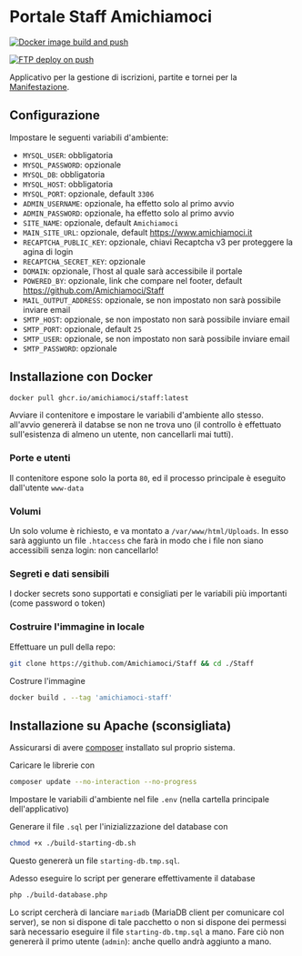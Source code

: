 # Portale Staff Amichiamoci

[![Docker image build and push](https://github.com/Amichiamoci/Staff/actions/workflows/docker.yml/badge.svg)](https://github.com/Amichiamoci/Staff/actions/workflows/docker.yml)

[![FTP deploy on push](https://github.com/Amichiamoci/Staff/actions/workflows/ftp-deploy.yml/badge.svg)](https://github.com/Amichiamoci/Staff/actions/workflows/ftp-deploy.yml)

Applicativo per la gestione di iscrizioni, partite e tornei per la 
[Manifestazione](https://www.amichiamoci.it).

## Configurazione
Impostare le seguenti variabili d'ambiente:

- `MYSQL_USER`: obbligatoria
- `MYSQL_PASSWORD`: opzionale
- `MYSQL_DB`: obbligatoria
- `MYSQL_HOST`: obbligatoria
- `MYSQL_PORT`: opzionale, default `3306`
- `ADMIN_USERNAME`: opzionale, ha effetto solo al primo avvio
- `ADMIN_PASSWORD`: opzionale, ha effetto solo al primo avvio
- `SITE_NAME`: opzionale, default `Amichiamoci`
- `MAIN_SITE_URL`: opzionale, default <https://www.amichiamoci.it>
- `RECAPTCHA_PUBLIC_KEY`: opzionale, chiavi Recaptcha v3 per proteggere la agina di login
- `RECAPTCHA_SECRET_KEY`: opzionale
- `DOMAIN`: opzionale, l'host al quale sarà accessibile il portale
- `POWERED_BY`: opzionale, link che compare nel footer, default <https://github.com/Amichiamoci/Staff>
- `MAIL_OUTPUT_ADDRESS`: opzionale, se non impostato non sarà possibile inviare email
- `SMTP_HOST`: opzionale, se non impostato non sarà possibile inviare email
- `SMTP_PORT`: opzionale, default `25`
- `SMTP_USER`: opzionale, se non impostato non sarà possibile inviare email
- `SMTP_PASSWORD`: opzionale


## Installazione con Docker
```bash
docker pull ghcr.io/amichiamoci/staff:latest
```

Avviare il contenitore e impostare le variabili d'ambiente allo stesso. all'avvio genererà il databse se non ne trova uno (il controllo è effettuato sull'esistenza di almeno un utente, non cancellarli mai tutti).

### Porte e utenti
Il contenitore espone solo la porta `80`, ed il processo principale è eseguito dall'utente `www-data`

### Volumi
Un solo volume è richiesto, e va montato a `/var/www/html/Uploads`. In esso sarà aggiunto un file `.htaccess` che farà in modo che i file non siano accessibili senza login: non cancellarlo!

### Segreti e dati sensibili
I docker secrets sono supportati e consigliati per le variabili più importanti (come password o token)

### Costruire l'immagine in locale
Effettuare un pull della repo:
```bash
git clone https://github.com/Amichiamoci/Staff && cd ./Staff
```
Costrure l'immagine
```bash
docker build . --tag 'amichiamoci-staff'
```

## Installazione su Apache (sconsigliata)
Assicurarsi di avere [composer](https://getcomposer.org "Vai al sito") installato sul proprio sistema.

Caricare le librerie con
```bash
composer update --no-interaction --no-progress
```
Impostare le variabili d'ambiente nel file `.env` (nella cartella principale dell'applicativo)

Generare il file `.sql` per l'inizializzazione del database con
```bash
chmod +x ./build-starting-db.sh
```
Questo genererà un file `starting-db.tmp.sql`.

Adesso eseguire lo script per generare effettivamente il database
```bash
php ./build-database.php
```
Lo script cercherà di lanciare `mariadb` (MariaDB client per comunicare col server), se non si dispone di tale pacchetto o non si dispone dei permessi sarà necessario eseguire il file `starting-db.tmp.sql` a mano. Fare ciò non genererà il primo utente (`admin`): anche quello andrà aggiunto a mano.